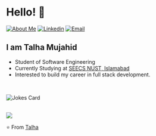 # Hello! 👋
[![About Me](https://img.shields.io/badge/About-htmujahid-gray?labelColor=black&style=flat-rounded&logo=.me&logoColor=white&link=https://htmujahid.github.io/)](https://htmujahid.github.io/)
[![Linkedin](https://img.shields.io/badge/LinkedIn-htmujahid-gray?labelColor=blue&style=flat-rounded&logo=Linkedin&logoColor=white&link=https://www.linkedin.com/in/htmujahid/)](https://www.linkedin.com/in/htmujahid/)
[![Email](https://img.shields.io/badge/Gmail-htmujahid-gray?labelColor=d44638&style=flat-rounded&logo=gmail&logoColor=white&link=mailto:htmujahid@gmail.com)](mailto:htmujahid@gmail.com)

## I am Talha Mujahid
- Student of Software Engineering 
- Currently Studying at [SEECS NUST, Islamabad](https://nust.edu.pk) 
- Interested to build my career in full stack development.
<br>

![Jokes Card](https://readme-jokes.vercel.app/api)

<br>
<img src="https://github-readme-stats.vercel.app/api?username=htmujahid&show_icons=true">

⭐️ From [Talha](https://htmujahid.com)

